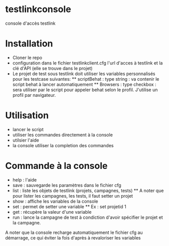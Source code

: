 testlinkconsole
===============

console d'accès testlink

Installation
============
* Cloner le repo
* configuration dans le fichier testlinkclient.cfg l'url d'acces à testlink et la clé d'API (elle se trouve dans le projet)
* Le projet de test sous testlink doit utiliser les variables personnalisés pour les testcase suivantes:
** scriptBehat : type string : va contenir le script behat à lancer automatiquement
** Browsers : type checkbox : sera utiliser par le script pour appeler behat selon le profil. J'utilise un profil par navigateur.

Utilisation
===========
* lancer le script
* utiliser les commandes directement à la console
* utilsier l'aide
* la console utiliser la completion des commandes

Commande à la console
=====================
* help : l'aide
* save : sauvegarde les paramètres dans le fichier cfg
* list : liste les objets de testlink (projets, campagnes, tests)
** A noter que pour lister les campagnes, les tests, il faut setter un projet
* show : affiche les variables de la console
* set  : permet de setter une variable
** Ex : set projetid 1 
* get  : récupère la valeur d'une variable
* run  : lance la campagne de test à condiction d'avoir spécifier le projet et la campagne.

A noter que la console recharge automatiquement le fichier cfg au démarrage, ce qui éviter la fois d'après à revaloriser les variables

